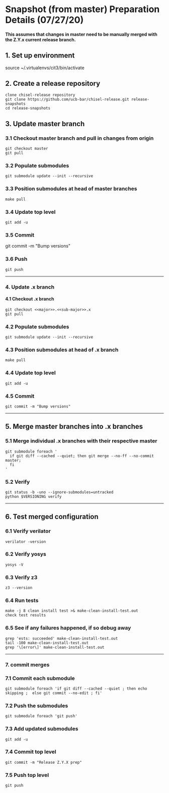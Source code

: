

# Snapshot (from master) Preparation Details (07/27/20)

#### This assumes that changes in master need to be manually merged with the Z.Y.x current release branch. 

## 1. Set up environment
source ~/.virtualenvs/cit3/bin/activate

## 2. Create a release repository
```
clone chisel-release repository
git clone https://github.com/ucb-bar/chisel-release.git release-snapshots
cd release-snapshots
```
## 3. Update master branch
### 3.1 Checkout master branch and pull in changes from origin
```
git checkout master
git pull
```
### 3.2 Populate submodules
```
git submodule update --init --recursive
```

### 3.3 Position submodules at head of master branches
```
make pull
```

### 3.4 Update top level
```
git add -u
```

### 3.5 Commit
git commit -m "Bump versions"

### 3.6 Push
```
git push
```
---
### 4. Update .x branch
#### 4.1 Checkout .x branch
```
git checkout <<major>>.<<sub-major>>.x
git pull
```
### 4.2 Populate submodules
```
git submodule update --init --recursive
```
### 4.3 Position submodules at head of .x branch
```
make pull
```
### 4.4 Update top level
```
git add -u
```
### 4.5 Commit
```
git commit -m "Bump versions"
```
---
## 5. Merge master branches into .x branches
### 5.1 Merge individual .x branches with their respective master
```
git submodule foreach '
  if git diff --cached --quiet; then git merge --no-ff --no-commit master;
  fi
'
```
### 5.2 Verify
```
git status -b -uno --ignore-submodules=untracked
python $VERSIONING verify
```
---
## 6. Test merged configuration
### 6.1 Verify verilator
```
verilator -version
```
### 6.2 Verify yosys
```
yosys -V
```
### 6.3 Verify z3
```
z3 --version
```
### 6.4 Run tests
```
make -j 8 clean install test >& make-clean-install-test.out
check test results
```

### 6.5 See if any failures happened, if so debug away
```
grep 'ests: succeeded' make-clean-install-test.out
tail -100 make-clean-install-test.out
grep '\[error\]' make-clean-install-test.out
```
---
### 7. commit merges
### 7.1 Commit each submodule
```
git submodule foreach 'if git diff --cached --quiet ; then echo skipping ;  else git commit --no-edit ; fi'
```

### 7.2 Push the submodules
```
git submodule foreach 'git push'
```

### 7.3 Add updated submodules
```
git add -u
```

### 7.4 Commit top level
```
git commit -m "Release Z.Y.X prep"
```

### 7.5 Push top level
```
git push
```




